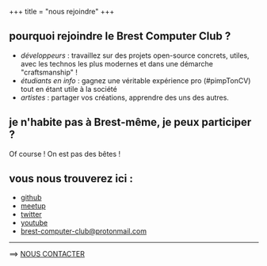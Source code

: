 +++
title = "nous rejoindre"
+++

## pourquoi rejoindre le Brest Computer Club ?

- _développeurs_ : travaillez sur des projets open-source concrets, utiles, avec les technos les plus modernes et dans une démarche "craftsmanship" !
- _étudiants en info_ : gagnez une véritable expérience pro (#pimpTonCV) tout en étant utile à la société
- _artistes_ : partager vos créations, apprendre des uns des autres.

## je n'habite pas à Brest-même, je peux participer ?

Of course ! On est pas des bêtes !

## vous nous trouverez ici :

- [github](https://github.com/brest-computer-club)
- [meetup](https://www.meetup.com/Brest-Computer-Club/)
- [twitter](https://twitter.com/brestcc)
- [youtube](https://www.youtube.com/channel/UC3_JH5jZNCy59UYMJHVmwYA)
- [brest-computer-club@protonmail.com](mailto:brest-computer-club@protonmail.com) 

---
==> [NOUS CONTACTER ](https://docs.google.com/forms/d/e/1FAIpQLSdCnEdDEtzH-QFqMBA7-CrvVi8pwciGxPVML1OondETuNBo2g/viewform)
